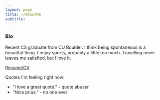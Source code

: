 ```yaml
---
layout: page
title: ~/AboutMe
subtitle: 
---
```


### Bio

Recent CS graduate from CU Boulder. I think being spontaneous is a beautiful thing. I enjoy sports, probably a little too much. Travelling never leaves me satisfied, but I love it. 

[Resume/CV](/Resume_CV.pdf)

Quotes I'm feeling right now:

- "I love a great quote." - quote abuser
- "Nice prius." - no one ever


